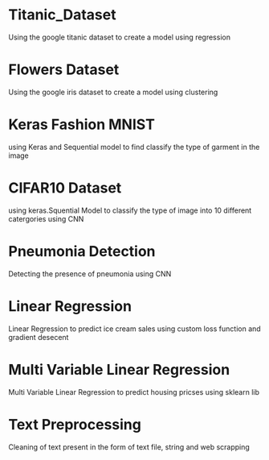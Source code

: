 # Titanic_Dataset

Using the google titanic dataset to create a model using regression

# Flowers Dataset

Using the google iris dataset to create a model using clustering

# Keras Fashion MNIST

using Keras and Sequential model to find classify the type of garment in the image

# CIFAR10 Dataset

using keras.Squential Model to classify the type of image into 10 different catergories using CNN

# Pneumonia Detection
Detecting the presence of pneumonia using CNN

# Linear Regression

Linear Regression to predict ice cream sales using custom loss function and gradient desecent

# Multi Variable Linear Regression
Multi Variable Linear Regression to predict housing pricses using sklearn lib

# Text Preprocessing
Cleaning of text present in the form of text file, string and web scrapping